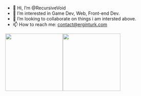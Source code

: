 - 👋 Hi, I’m @RecursiveVoid
- 👀 I’m interested in Game Dev, Web, Front-end Dev. 
- 💞️ I’m looking to collaborate on things i am intersted above.
- 📫 How to reach me: contact@erginturk.com

<!---
RecursiveVoid/RecursiveVoid is a ✨ special ✨ repository because its `README.md` (this file) appears on your GitHub profile.
You can click the Preview link to take a look at your changes.
--->


<img height=180 align="center" src="https://github-readme-stats.vercel.app/api?username=RecursiveVoid" /><img height=180 align="center" src="https://github-readme-stats.vercel.app/api/top-langs?username=RecursiveVoid&layout=compact&langs_count=8&card_width=300" />
